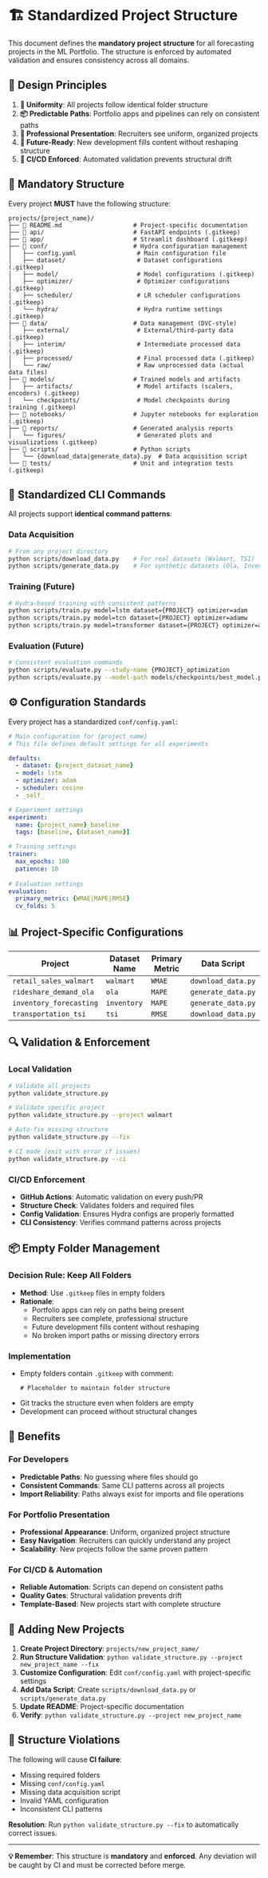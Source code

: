 # 🏗️ Standardized Project Structure

This document defines the **mandatory project structure** for all forecasting projects in the ML Portfolio. The structure is enforced by automated validation and ensures consistency across all domains.

## 🎯 Design Principles

1. **🔧 Uniformity**: All projects follow identical folder structure
2. **📦 Predictable Paths**: Portfolio apps and pipelines can rely on consistent paths  
3. **👔 Professional Presentation**: Recruiters see uniform, organized projects
4. **🚀 Future-Ready**: New development fills content without reshaping structure
5. **🤖 CI/CD Enforced**: Automated validation prevents structural drift

## 📁 Mandatory Structure

Every project **MUST** have the following structure:

```
projects/{project_name}/
├── 📄 README.md                    # Project-specific documentation
├── 📁 api/                         # FastAPI endpoints (.gitkeep)
├── 📁 app/                         # Streamlit dashboard (.gitkeep)
├── 📁 conf/                        # Hydra configuration management
│   ├── config.yaml                 # Main configuration file
│   ├── dataset/                    # Dataset configurations (.gitkeep)
│   ├── model/                      # Model configurations (.gitkeep)
│   ├── optimizer/                  # Optimizer configurations (.gitkeep)
│   ├── scheduler/                  # LR scheduler configurations (.gitkeep)
│   └── hydra/                      # Hydra runtime settings (.gitkeep)
├── 📁 data/                        # Data management (DVC-style)
│   ├── external/                   # External/third-party data (.gitkeep)
│   ├── interim/                    # Intermediate processed data (.gitkeep)
│   ├── processed/                  # Final processed data (.gitkeep)
│   └── raw/                        # Raw unprocessed data (actual data files)
├── 📁 models/                      # Trained models and artifacts
│   ├── artifacts/                  # Model artifacts (scalers, encoders) (.gitkeep)
│   └── checkpoints/                # Model checkpoints during training (.gitkeep)
├── 📁 notebooks/                   # Jupyter notebooks for exploration (.gitkeep)
├── 📁 reports/                     # Generated analysis reports
│   └── figures/                    # Generated plots and visualizations (.gitkeep)
├── 📁 scripts/                     # Python scripts
│   └── {download_data|generate_data}.py  # Data acquisition script
└── 📁 tests/                       # Unit and integration tests (.gitkeep)
```

## 🔧 Standardized CLI Commands

All projects support **identical command patterns**:

### **Data Acquisition**
```bash
# From any project directory
python scripts/download_data.py    # For real datasets (Walmart, TSI)
python scripts/generate_data.py    # For synthetic datasets (Ola, Inventory)
```

### **Training (Future)**
```bash
# Hydra-based training with consistent patterns
python scripts/train.py model=lstm dataset={PROJECT} optimizer=adam
python scripts/train.py model=tcn dataset={PROJECT} optimizer=adamw
python scripts/train.py model=transformer dataset={PROJECT} optimizer=adam
```

### **Evaluation (Future)**
```bash
# Consistent evaluation commands
python scripts/evaluate.py --study-name {PROJECT}_optimization
python scripts/evaluate.py --model-path models/checkpoints/best_model.pt
```

## ⚙️ Configuration Standards

Every project has a standardized `conf/config.yaml`:

```yaml
# Main configuration for {project_name}
# This file defines default settings for all experiments

defaults:
  - dataset: {project_dataset_name}
  - model: lstm
  - optimizer: adam
  - scheduler: cosine
  - _self_

# Experiment settings
experiment:
  name: {project_name}_baseline
  tags: [baseline, {dataset_name}]

# Training settings  
trainer:
  max_epochs: 100
  patience: 10
  
# Evaluation settings
evaluation:
  primary_metric: {WMAE|MAPE|RMSE}
  cv_folds: 5
```

## 📊 Project-Specific Configurations

| Project | Dataset Name | Primary Metric | Data Script |
|---------|-------------|----------------|-------------|
| `retail_sales_walmart` | `walmart` | `WMAE` | `download_data.py` |
| `rideshare_demand_ola` | `ola` | `MAPE` | `generate_data.py` |
| `inventory_forecasting` | `inventory` | `MAPE` | `generate_data.py` |
| `transportation_tsi` | `tsi` | `RMSE` | `download_data.py` |

## 🔍 Validation & Enforcement

### **Local Validation**
```bash
# Validate all projects
python validate_structure.py

# Validate specific project
python validate_structure.py --project walmart

# Auto-fix missing structure
python validate_structure.py --fix

# CI mode (exit with error if issues)
python validate_structure.py --ci
```

### **CI/CD Enforcement**
- **GitHub Actions**: Automatic validation on every push/PR
- **Structure Check**: Validates folders and required files
- **Config Validation**: Ensures Hydra configs are properly formatted
- **CLI Consistency**: Verifies command patterns across projects

## 📦 Empty Folder Management

### **Decision Rule: Keep All Folders**
- **Method**: Use `.gitkeep` files in empty folders
- **Rationale**: 
  - Portfolio apps can rely on paths being present
  - Recruiters see complete, professional structure
  - Future development fills content without reshaping
  - No broken import paths or missing directory errors

### **Implementation**
- Empty folders contain `.gitkeep` with comment:
  ```
  # Placeholder to maintain folder structure
  ```
- Git tracks the structure even when folders are empty
- Development can proceed without structural changes

## 🎯 Benefits

### **For Developers**
- **Predictable Paths**: No guessing where files should go
- **Consistent Commands**: Same CLI patterns across all projects
- **Import Reliability**: Paths always exist for imports and file operations

### **For Portfolio Presentation**
- **Professional Appearance**: Uniform, organized project structure
- **Easy Navigation**: Recruiters can quickly understand any project
- **Scalability**: New projects follow the same proven pattern

### **For CI/CD & Automation**
- **Reliable Automation**: Scripts can depend on consistent paths
- **Quality Gates**: Structural validation prevents drift
- **Template-Based**: New projects start with complete structure

## 🔄 Adding New Projects

1. **Create Project Directory**: `projects/new_project_name/`
2. **Run Structure Validation**: `python validate_structure.py --project new_project_name --fix`
3. **Customize Configuration**: Edit `conf/config.yaml` with project-specific settings
4. **Add Data Script**: Create `scripts/download_data.py` or `scripts/generate_data.py`
5. **Update README**: Project-specific documentation
6. **Verify**: `python validate_structure.py --project new_project_name`

## 🚨 Structure Violations

The following will cause **CI failure**:
- Missing required folders
- Missing `conf/config.yaml`
- Missing data acquisition script
- Invalid YAML configuration
- Inconsistent CLI patterns

**Resolution**: Run `python validate_structure.py --fix` to automatically correct issues.

---

**💡 Remember**: This structure is **mandatory** and **enforced**. Any deviation will be caught by CI and must be corrected before merge.